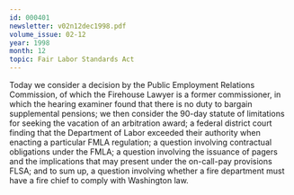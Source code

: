 ```yaml
---
id: 000401
newsletter: v02n12dec1998.pdf
volume_issue: 02-12
year: 1998
month: 12
topic: Fair Labor Standards Act
---
```


Today we consider a decision by the Public Employment Relations Commission, of which the Firehouse Lawyer is a former commissioner, in which the hearing examiner found that there is no duty to bargain supplemental pensions; we then consider the 90-day statute of limitations for seeking the vacation of an arbitration award; a federal district court finding that the Department of Labor exceeded their authority when enacting a particular FMLA regulation; a question involving contractual obligations under the FMLA; a question involving the issuance of pagers and the implications that may present under the on-call-pay provisions FLSA; and to sum up, a question involving whether a fire department must have a fire chief to comply with Washington law.